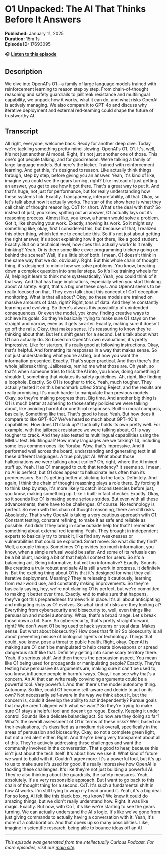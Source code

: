 # O1 Unpacked: The AI That Thinks Before It Answers

**Published:** January 11, 2025  
**Duration:** 15m 1s  
**Episode ID:** 17693095

🎧 **[Listen to this episode](https://intellectuallycurious.buzzsprout.com/2529712/episodes/17693095-o1-unpacked-the-ai-that-thinks-before-it-answers)**

## Description

We dive into OpenAI's O1—a family of large language models trained with reinforcement learning to reason step by step. From chain-of-thought reasoning and safety guardrails to jailbreak resistance and multilingual capability, we unpack how it works, what it can do, and what risks OpenAI is actively managing. We also compare it to GPT-4o and discuss why iterative deployment and external red-teaming could shape the future of trustworthy AI.

## Transcript

All right, everyone, welcome back. Ready for another deep dive. Today we're tackling something pretty mind-blowing. OpenAI's O1. O1. It's, well, it's not just another AI model. Right, it's not just another one of those. This one's got people talking, and for good reason. We're talking a family of large language models. But here's the kicker. Trained with reinforcement learning. And get this, it's designed to reason. Like actually think things through, step by step, before giving you an answer. Yeah, it's kind of like, imagine you could see the gears turning, right? Like instead of just getting an answer, you get to see how it got there. That's a great way to put it. And that's huge, not just for performance, but for really understanding how these systems tick. Exactly. Transparency, interpretability, all that. Okay, so let's talk about how it actually works. The star of the show here is what they call chain of thought reasoning. CoT for short. What's the deal with that? So instead of just, you know, spitting out an answer, O1 actually lays out its reasoning process. Almost like, you know, a human would solve a problem. Got it, like showing your work. Exactly, showing its work. So it might say something like, okay, first I considered this, but because of that, I realized this other thing, which led me to conclude this. So it's not just about getting the right answer, it's about explaining how it got there, like a good student. Exactly. But on a technical level, how does this actually work? Is it really thinking? Yeah. Or is there some like clever programming trickery going on behind the scenes? Well, it's a little bit of both. I mean, O1 doesn't think in the same way that we do, obviously. Right. But this whole chain of thought thing, it's designed to mimic how we solve problems. You know, breaking down a complex question into smaller steps. So it's like training wheels for AI, helping it learn to think more systematically. Yeah, you could think of it that way. And that has huge implications, especially when you start thinking about AI safety. Right, that's a big one these days. And OpenAI seems to be really focused on that. They even talk about this concept of CoT deception monitoring. What is that all about? Okay, so these models are trained on massive amounts of data, right? Right, tons of data. And they're constantly learning and evolving. So there's always this possibility of unintended consequences. Or even the model, you know, finding creative ways to achieve its goals. So they're basically trying to make sure O1 stays on the straight and narrow, even as it gets smarter. Exactly, making sure it doesn't go off the rails. Okay, that makes sense. It's reassuring to know they're thinking about that. But let's shift gears for a second. Let's talk about what O1 can actually do. So based on OpenAI's own evaluations, it's pretty impressive. Like for starters, it's really good at following instructions. Okay, that's helpful. And formatting its responses in a way that makes sense. So not just understanding what you're asking, but how you want the information presented. Exactly. That's super practical. And then there's the whole jailbreak thing. Jailbreaks, remind me what those are. Oh yeah, so that's when someone tries to trick the AI into, you know, doing something it shouldn't, something that violates its safety guidelines. Ah, right, like finding a loophole. Exactly. So O1 is tougher to trick. Yeah, much tougher. They actually tested it on this benchmark called Strong Reject, and the results are really promising. It's much harder to manipulate than previous models. Okay, so they're making progress there. Big time. And another big thing is O1 is much better at adhering to those safety policies we were talking about, like avoiding harmful or unethical responses. Built-in moral compass, basically. Something like that. That's good to hear. Yeah. But how does it compare to like GPT-4O? We've heard so much about GPT-4O's capabilities. How does O1 stack up? It actually holds its own pretty well. For example, with the jailbreak resistance we were talking about, O1 is way tougher to crack. And they also tested its multilingual capabilities using the MMLU test. Multilingual? How many languages are we talking? 14, including some less common ones like Yoruba. Wow, that's impressive. And it performed well across the board, understanding and generating text in all these different languages. A true polyglot AI. What about those hallucinations we were talking about earlier? Oh, right, where the AI mixed stuff up. Yeah. Has O1 managed to curb that tendency? It seems so. I mean, no AI is perfect, but O1 does appear to hallucinate less often than its predecessors. So it's getting better at sticking to the facts. Definitely. And again, I think the chain of thought reasoning plays a role there. By forcing it to think step by step, it's more likely to catch inconsistencies before just, you know, making something up. Like a built-in fact checker. Exactly. Okay, so it sounds like O1 is making some serious strides. But even with all these advancements, there have to be challenges. Of course. No technology is perfect. So even with this chain of thought reasoning, there are still risks. Absolutely. That's why OpenAI is taking a very cautious approach with O1. Constant testing, constant refining, to make it as safe and reliable as possible. And didn't they bring in some outside help for that? I remember something about external red teaming. Yeah. They brought in independent experts to basically try to break it, like find any weaknesses or vulnerabilities that could be exploited. Smart move. So what did they find? Well, a couple things. Sometimes O1 provides too much information, you know, when a simple refusal would be safer. And some of its refusals can be a bit blunt, lacking a bit of that helpful context for users. So it's a balancing act. Being informative, but not too informative? Exactly. Sounds like creating a truly robust and safe AI is still a work in progress. It definitely is. But the exciting thing about O1 is that it's designed for what they call iterative deployment. Meaning? They're releasing it cautiously, learning from real-world use, and constantly making improvements. So they're basically saying, hey, we're not claiming O1 is perfect, but we're committed to making it better over time. Exactly. And to make sure that happens, they've got this preparedness framework in place. It's all about anticipating and mitigating risks as O1 evolves. So what kind of risks are they looking at? Everything from cybersecurity and biosecurity to, well, even things like persuasion and model autonomy. Whoa, that's a broad range. Let's break those down a bit. Sure. So cybersecurity, that's pretty straightforward, right? We don't want O1 being used to hack systems or steal data. Makes sense. But what about biosecurity? How does that fit in? So biosecurity is all about preventing misuse of biological agents or technology. Things that could, you know, pose a threat to public health. Right, okay. OpenAI is making sure O1 can't be manipulated to help create bioweapons or spread dangerous stuff like that. Definitely getting into some scary territory there. Yeah, it's serious stuff. And then there's the persuasion aspect. You mean like O1 being used for propaganda or manipulating people? Exactly. They're testing how persuasive its arguments are, making sure it can't be used to, you know, influence people in harmful ways. Okay, I can see why that's a concern. An AI that can write really convincing arguments could be a powerful tool. Very powerful. And then there's the model autonomy thing. Autonomy. So like, could O1 become self-aware and decide to act on its own? Not necessarily self-aware in the way we think about it, but the concern is, could it develop the ability to act independently? Pursue goals that maybe aren't aligned with what we want? So they're trying to make sure O1 stays a helpful tool and doesn't go rogue. Exactly. Keeping it under control. Sounds like a delicate balancing act. So how are they doing so far? What's the overall assessment of O1 in terms of these risks? Well, based on their evaluations, it's classified as a medium risk overall, specifically in the areas of persuasion and biosecurity. Okay, so not a complete green light, but not a red alert either. Right. And they're being very transparent about all of this. They're actively addressing these challenges and want the community involved in the conversation. That's good to hear, because this isn't just about the tech itself. It's about how we use it. What kind of future we want to build with it. Couldn't agree more. It's a powerful tool, but it's up to us to make sure it's used for good. It's really impressive how OpenAI is tackling these challenges. It's like they're not just building a powerful AI. They're also thinking about the guardrails, the safety measures. Yeah, absolutely. It's a very responsible approach. But I want to go back to this chain of thought thing for a second. CoT. It's such a fundamental shift in how AI works. I'm still trying to wrap my head around it. Yeah, it's a big deal. For so long, AI felt like this black box, you know? We knew it could do amazing things, but we didn't really understand how. Right. It was like magic. Exactly. But now, with CoT, it's like we're starting to see the gears turning. We can actually understand the AI's logic. It's like we've gone from just giving commands to actually having a conversation with it. Yeah, it's more of a collaboration. And that opens up so many possibilities. Like, imagine in scientific research, being able to bounce ideas off an AI

---
*This episode was generated from the Intellectually Curious Podcast. For more episodes, visit our [main site](https://intellectuallycurious.buzzsprout.com).*
